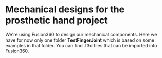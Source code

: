 # Mechanical designs for the prosthetic hand project

We're using Fusion360 to design our mechanical components. Here we have for now only one folder **TestFingerJoint** which is based on some examples in that folder. You can find .f3d files that can be imported into Fusion360.

